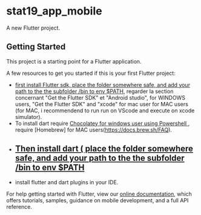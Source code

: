# stat19_app_mobile

A new Flutter project.

## Getting Started

This project is a starting point for a Flutter application.

A few resources to get you started if this is your first Flutter project:

- [first install Flutter sdk, place the folder somewhere safe, 
   and add your path to the the subfolder /bin to env $PATH](https://flutter.dev/docs/get-started/install/),
   regarder la section concernant "Get the Flutter SDK" et "Android studio", for WINDOWS users, 
   "Get the Flutter SDK"  and "xcode" for mac user for MAC users (for MAC, i recommendend to run run
   on VScode and execute on xcode simulator).
- To install dart require [Chocolatey for windows user using Powershell ](https://chocolatey.org/install), require [Homebrew] for MAC users(https://docs.brew.sh/FAQ).
- [ Then install dart ( place the folder somewhere safe, and add your path to the the subfolder /bin to env $PATH](https://dart.dev/get-dart)
    -  
- install flutter and dart plugins in your IDE.

For help getting started with Flutter, view our
[online documentation](https://flutter.dev/docs), which offers tutorials,
samples, guidance on mobile development, and a full API reference.

